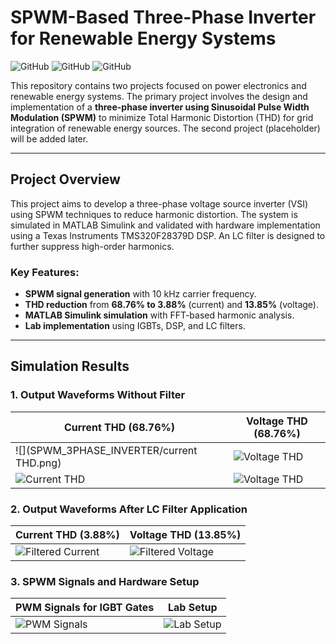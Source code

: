 # SPWM-Based Three-Phase Inverter for Renewable Energy Systems

![GitHub](https://img.shields.io/badge/MATLAB-Simulink-blue) ![GitHub](https://img.shields.io/badge/DSP-TMS320F28379D-green) ![GitHub](https://img.shields.io/badge/THD_Reduction-3.88%25-success)

This repository contains two projects focused on power electronics and renewable energy systems. The primary project involves the design and implementation of a **three-phase inverter using Sinusoidal Pulse Width Modulation (SPWM)** to minimize Total Harmonic Distortion (THD) for grid integration of renewable energy sources. The second project (placeholder) will be added later.

---

## Project Overview
This project aims to develop a three-phase voltage source inverter (VSI) using SPWM techniques to reduce harmonic distortion. The system is simulated in MATLAB Simulink and validated with hardware implementation using a Texas Instruments TMS320F28379D DSP. An LC filter is designed to further suppress high-order harmonics.

### Key Features:
- **SPWM signal generation** with 10 kHz carrier frequency.
- **THD reduction** from **68.76% to 3.88%** (current) and **13.85%** (voltage).
- **MATLAB Simulink simulation** with FFT-based harmonic analysis.
- **Lab implementation** using IGBTs, DSP, and LC filters.

---

## Simulation Results

### 1. Output Waveforms Without Filter
| **Current THD (68.76%)** | **Voltage THD (68.76%)** |
|------------------------------------------|--------------------------|
| ![](SPWM_3PHASE_INVERTER/current THD.png)| ![Voltage THD](images/Figure11.png) |
| ![Current THD](images/Figure10.png) | ![Voltage THD](images/Figure11.png) |

### 2. Output Waveforms After LC Filter Application
| **Current THD (3.88%)** | **Voltage THD (13.85%)** |
|-------------------------|--------------------------|
| ![Filtered Current](images/Figure14.png) | ![Filtered Voltage](images/Figure15.png) |

### 3. SPWM Signals and Hardware Setup
| **PWM Signals for IGBT Gates** | **Lab Setup** |
|--------------------------------|---------------|
| ![PWM Signals](images/Figure16.png) | ![Lab Setup](images/Figure7.png) |
